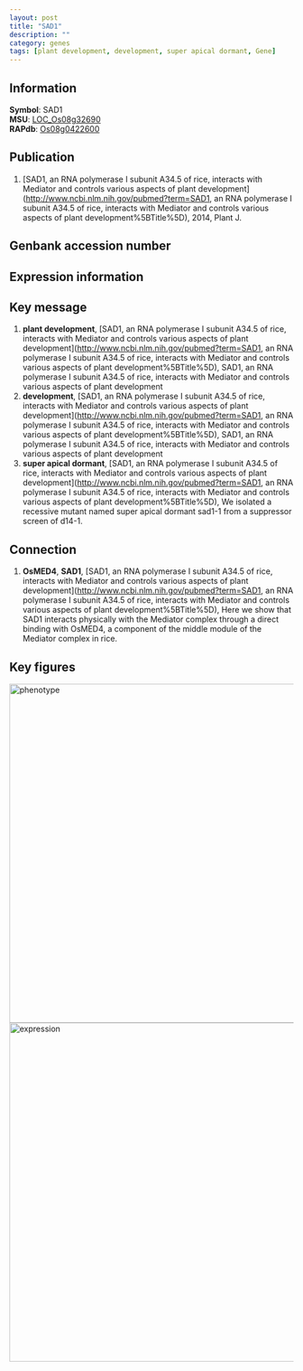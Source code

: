 ```yaml
---
layout: post
title: "SAD1"
description: ""
category: genes
tags: [plant development, development, super apical dormant, Gene]
---
```


## Information
__Symbol__: SAD1  
__MSU__: [LOC_Os08g32690](http://rice.plantbiology.msu.edu/cgi-bin/ORF_infopage.cgi?orf=LOC_Os08g32690)  
__RAPdb__: [Os08g0422600](http://rapdb.dna.affrc.go.jp/viewer/gbrowse_details/irgsp1?name=Os08g0422600)  

## Publication
1. [SAD1, an RNA polymerase I subunit A34.5 of rice, interacts with Mediator and controls various aspects of plant development](http://www.ncbi.nlm.nih.gov/pubmed?term=SAD1, an RNA polymerase I subunit A34.5 of rice, interacts with Mediator and controls various aspects of plant development%5BTitle%5D), 2014, Plant J.

## Genbank accession number

## Expression information

## Key message
1. __plant development__, [SAD1, an RNA polymerase I subunit A34.5 of rice, interacts with Mediator and controls various aspects of plant development](http://www.ncbi.nlm.nih.gov/pubmed?term=SAD1, an RNA polymerase I subunit A34.5 of rice, interacts with Mediator and controls various aspects of plant development%5BTitle%5D), SAD1, an RNA polymerase I subunit A34.5 of rice, interacts with Mediator and controls various aspects of plant development
2. __development__, [SAD1, an RNA polymerase I subunit A34.5 of rice, interacts with Mediator and controls various aspects of plant development](http://www.ncbi.nlm.nih.gov/pubmed?term=SAD1, an RNA polymerase I subunit A34.5 of rice, interacts with Mediator and controls various aspects of plant development%5BTitle%5D), SAD1, an RNA polymerase I subunit A34.5 of rice, interacts with Mediator and controls various aspects of plant development
3. __super apical dormant__, [SAD1, an RNA polymerase I subunit A34.5 of rice, interacts with Mediator and controls various aspects of plant development](http://www.ncbi.nlm.nih.gov/pubmed?term=SAD1, an RNA polymerase I subunit A34.5 of rice, interacts with Mediator and controls various aspects of plant development%5BTitle%5D), We isolated a recessive mutant named super apical dormant sad1-1 from a suppressor screen of d14-1.

## Connection
1. __OsMED4__, __SAD1__, [SAD1, an RNA polymerase I subunit A34.5 of rice, interacts with Mediator and controls various aspects of plant development](http://www.ncbi.nlm.nih.gov/pubmed?term=SAD1, an RNA polymerase I subunit A34.5 of rice, interacts with Mediator and controls various aspects of plant development%5BTitle%5D), Here we show that SAD1 interacts physically with the Mediator complex through a direct binding with OsMED4, a component of the middle module of the Mediator complex in rice. 

## Key figures
<img src="http://ricencode.github.io/images/SAD1.pheno.png" alt="phenotype"  style="width: 600px;"/>

<img src="http://ricencode.github.io/images/SAD1.exp.png" alt="expression"  style="width: 600px;"/>


